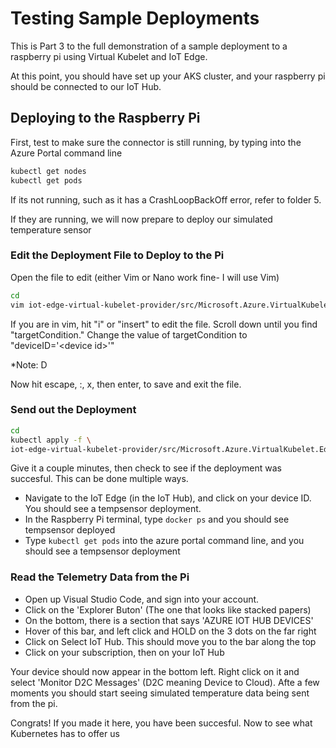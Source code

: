 # Testing Sample Deployments

This is Part 3 to the full demonstration of a sample deployment to a raspberry pi using Virtual Kubelet and IoT Edge.

At this point, you should have set up your AKS cluster, and your raspberry pi should be connected to our IoT Hub.

## Deploying to the Raspberry Pi

First, test to make sure the connector is still running, by typing into the Azure Portal command line

```sh
kubectl get nodes
kubectl get pods
```
If its not running, such as it has a CrashLoopBackOff error, refer to folder 5.

If they are running, we will now prepare to deploy our simulated temperature sensor

### Edit the Deployment File to Deploy to the Pi

Open the file to edit (either Vim or Nano work fine- I will use Vim)

```sh
cd
vim iot-edge-virtual-kubelet-provider/src/Microsoft.Azure.VirtualKubelet.Edge.Provider/sample-deployment.yaml
```
If you are in vim, hit "i" or "insert" to edit the file. Scroll down until you find "targetCondition." 
Change the value of targetCondition to "deviceID='&lt;device id>'"

*Note: D

Now hit escape, :, x, then enter, to save and exit the file.



### Send out the Deployment

```sh
cd
kubectl apply -f \
iot-edge-virtual-kubelet-provider/src/Microsoft.Azure.VirtualKubelet.Edge.Provider/sample-deployment.yaml
```

Give it a couple minutes, then check to see if the deployment was succesful. This can be done multiple ways. 

 - Navigate to the IoT Edge (in the IoT Hub), and click on your device ID. You should see a tempsensor deployment.  
 - In the Raspberry Pi terminal, type ```docker ps``` and you should see tempsensor deployed
 - Type ```kubectl get pods``` into the azure portal command line, and you should see a tempsensor deployment
 
### Read the Telemetry Data from the Pi

 - Open up Visual Studio Code, and sign into your account. 
 - Click on the 'Explorer Buton' (The one that looks like stacked papers)
 - On the bottom, there is a section that says 'AZURE IOT HUB DEVICES'
 - Hover of this bar, and left click and HOLD on the 3 dots on the far right
 - Click on Select IoT Hub. This should move you to the bar along the top
 - Click on your subscription, then on your IoT Hub
 
 Your device should now appear in the bottom left. Right click on it and select  'Monitor D2C Messages' (D2C meaning Device to Cloud).
 Afte a few moments you should start seeing simulated temperature data being sent from the pi. 
 
 Congrats! If you made it here, you have been succesful. Now to see what Kubernetes has to offer us
